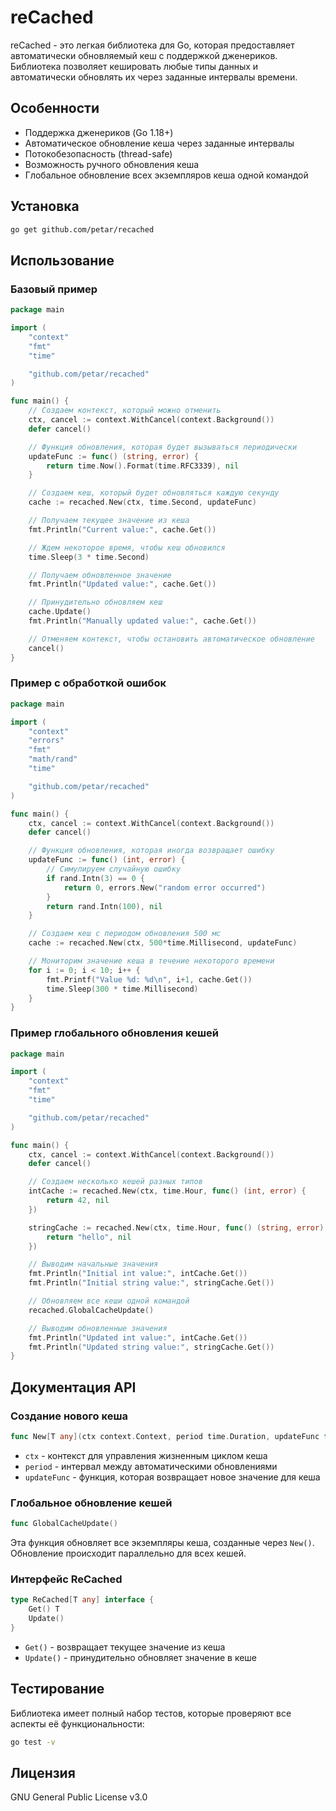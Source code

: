 # reCached

reCached - это легкая библиотека для Go, которая предоставляет автоматически обновляемый кеш с поддержкой дженериков. Библиотека позволяет кешировать любые типы данных и автоматически обновлять их через заданные интервалы времени.

## Особенности

- Поддержка дженериков (Go 1.18+)
- Автоматическое обновление кеша через заданные интервалы
- Потокобезопасность (thread-safe)
- Возможность ручного обновления кеша
- Глобальное обновление всех экземпляров кеша одной командой

## Установка

```bash
go get github.com/petar/recached
```

## Использование

### Базовый пример

```go
package main

import (
	"context"
	"fmt"
	"time"

	"github.com/petar/recached"
)

func main() {
	// Создаем контекст, который можно отменить
	ctx, cancel := context.WithCancel(context.Background())
	defer cancel()

	// Функция обновления, которая будет вызываться периодически
	updateFunc := func() (string, error) {
		return time.Now().Format(time.RFC3339), nil
	}

	// Создаем кеш, который будет обновляться каждую секунду
	cache := recached.New(ctx, time.Second, updateFunc)

	// Получаем текущее значение из кеша
	fmt.Println("Current value:", cache.Get())

	// Ждем некоторое время, чтобы кеш обновился
	time.Sleep(3 * time.Second)

	// Получаем обновленное значение
	fmt.Println("Updated value:", cache.Get())

	// Принудительно обновляем кеш
	cache.Update()
	fmt.Println("Manually updated value:", cache.Get())

	// Отменяем контекст, чтобы остановить автоматическое обновление
	cancel()
}
```

### Пример с обработкой ошибок

```go
package main

import (
	"context"
	"errors"
	"fmt"
	"math/rand"
	"time"

	"github.com/petar/recached"
)

func main() {
	ctx, cancel := context.WithCancel(context.Background())
	defer cancel()

	// Функция обновления, которая иногда возвращает ошибку
	updateFunc := func() (int, error) {
		// Симулируем случайную ошибку
		if rand.Intn(3) == 0 {
			return 0, errors.New("random error occurred")
		}
		return rand.Intn(100), nil
	}

	// Создаем кеш с периодом обновления 500 мс
	cache := recached.New(ctx, 500*time.Millisecond, updateFunc)

	// Мониторим значение кеша в течение некоторого времени
	for i := 0; i < 10; i++ {
		fmt.Printf("Value %d: %d\n", i+1, cache.Get())
		time.Sleep(300 * time.Millisecond)
	}
}
```

### Пример глобального обновления кешей

```go
package main

import (
	"context"
	"fmt"
	"time"

	"github.com/petar/recached"
)

func main() {
	ctx, cancel := context.WithCancel(context.Background())
	defer cancel()

	// Создаем несколько кешей разных типов
	intCache := recached.New(ctx, time.Hour, func() (int, error) {
		return 42, nil
	})

	stringCache := recached.New(ctx, time.Hour, func() (string, error) {
		return "hello", nil
	})

	// Выводим начальные значения
	fmt.Println("Initial int value:", intCache.Get())
	fmt.Println("Initial string value:", stringCache.Get())

	// Обновляем все кеши одной командой
	recached.GlobalCacheUpdate()

	// Выводим обновленные значения
	fmt.Println("Updated int value:", intCache.Get())
	fmt.Println("Updated string value:", stringCache.Get())
}
```

## Документация API

### Создание нового кеша

```go
func New[T any](ctx context.Context, period time.Duration, updateFunc func() (T, error)) ReCached[T]
```

- `ctx` - контекст для управления жизненным циклом кеша
- `period` - интервал между автоматическими обновлениями
- `updateFunc` - функция, которая возвращает новое значение для кеша

### Глобальное обновление кешей

```go
func GlobalCacheUpdate()
```

Эта функция обновляет все экземпляры кеша, созданные через `New()`. Обновление происходит параллельно для всех кешей.

### Интерфейс ReCached

```go
type ReCached[T any] interface {
	Get() T
	Update()
}
```

- `Get()` - возвращает текущее значение из кеша
- `Update()` - принудительно обновляет значение в кеше

## Тестирование

Библиотека имеет полный набор тестов, которые проверяют все аспекты её функциональности:

```bash
go test -v
```

## Лицензия

GNU General Public License v3.0
